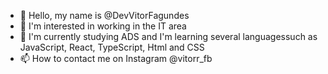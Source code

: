 - 👋 Hello, my name is @DevVitorFagundes
- 👀 I'm interested in working in the IT area
- 🌱 I'm currently studying ADS and I'm learning several languages ​​such as JavaScript, React, TypeScript, Html and CSS
- 📫 How to contact me on Instagram @vitorr_fb

<!---
DevVitorFagundes/DevVitorFagundes is a ✨ special ✨ repository because its `README.md` (this file) appears on your GitHub profile.
You can click the Preview link to take a look at your changes.
--->
